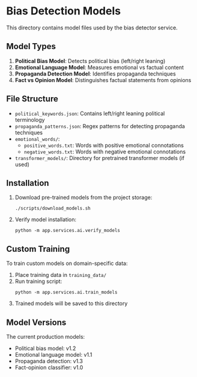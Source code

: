 # Bias Detection Models

This directory contains model files used by the bias detector service.

## Model Types

1. **Political Bias Model**: Detects political bias (left/right leaning)
2. **Emotional Language Model**: Measures emotional vs factual content
3. **Propaganda Detection Model**: Identifies propaganda techniques
4. **Fact vs Opinion Model**: Distinguishes factual statements from opinions

## File Structure

- `political_keywords.json`: Contains left/right leaning political terminology
- `propaganda_patterns.json`: Regex patterns for detecting propaganda techniques
- `emotional_words/`: 
  - `positive_words.txt`: Words with positive emotional connotations
  - `negative_words.txt`: Words with negative emotional connotations
- `transformer_models/`: Directory for pretrained transformer models (if used)

## Installation

1. Download pre-trained models from the project storage:
   ```
   ./scripts/download_models.sh
   ```

2. Verify model installation:
   ```
   python -m app.services.ai.verify_models
   ```

## Custom Training

To train custom models on domain-specific data:

1. Place training data in `training_data/`
2. Run training script:
   ```
   python -m app.services.ai.train_models
   ```
3. Trained models will be saved to this directory

## Model Versions

The current production models:

- Political bias model: v1.2
- Emotional language model: v1.1
- Propaganda detection: v1.3
- Fact-opinion classifier: v1.0